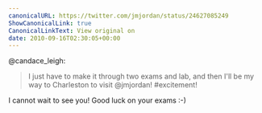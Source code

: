 ```yaml
---
canonicalURL: https://twitter.com/jmjordan/status/24627085249
ShowCanonicalLink: true
CanonicalLinkText: View original on
date: 2010-09-16T02:30:05+00:00
---
```

@candace_leigh:

> I just have to make it through two exams and lab, and then I'll be my way to Charleston to visit @jmjordan! #excitement!

I cannot wait to see you! Good luck on your exams :-)
